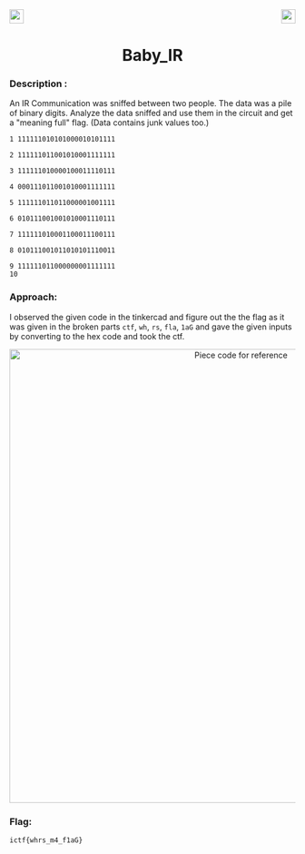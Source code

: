 <div>
   <a href="https://indy.ctf.eng.run/challenge/28"><img src="https://img.shields.io/badge/Baby IR%20--%202-Click%20to%20Solve-green[700]" height="25"></a>

  <img src="https://img.shields.io/badge/Points%3A-500-red" align="right" height="25">
</div>

<div align="center">
    <h1>Baby_IR</h1>
</div>

### Description :

 An IR Communication was sniffed between two people. The data was a pile of binary digits. Analyze the data sniffed and use them in the circuit and get a "meaning full" flag. (Data contains junk values too.)


```
1 111111010101000010101111

2 111111011001010001111111

3 111111010000100011110111

4 000111011001010001111111

5 111111011011000001001111

6 010111001001010001110111

7 111111010001100011100111

8 010111001011010101110011

9 111111011000000001111111
10
```
### Approach: 

I observed the given code in the tinkercad and figure out the the flag as it was given in the broken parts ```ctf```, ```wh```, ```rs```,   ```fla```, ```1aG``` and gave the given inputs by converting to the hex code and took the ctf.

<div align="center">
<img width="800" alt="Piece code for reference" src="https://user-images.githubusercontent.com/91147942/175774523-dea495d7-ac25-44c8-bc61-cb1234864deb.png">
</div>

### Flag: 

```ictf{whrs_m4_f1aG}```